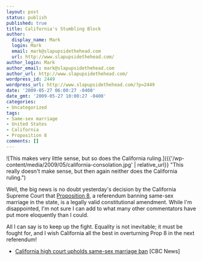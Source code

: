 ```yaml
---
layout: post
status: publish
published: true
title: California's Stumbling Block
author:
  display_name: Mark
  login: Mark
  email: mark@slapupsidethehead.com
  url: http://www.slapupsidethehead.com/
author_login: Mark
author_email: mark@slapupsidethehead.com
author_url: http://www.slapupsidethehead.com/
wordpress_id: 2449
wordpress_url: http://www.slapupsidethehead.com/?p=2449
date: '2009-05-27 06:00:27 -0400'
date_gmt: '2009-05-27 10:00:27 -0400'
categories:
- Uncategorized
tags:
- Same-sex marriage
- United States
- California
- Proposition 8
comments: []
---
```

![This makes very little sense, but so does the California ruling.]({{'/wp-content/media/2009/05/california-consolation.jpg' | relative_url}} "This really doesn't make sense, but then again neither does the California ruling.")

Well, the big news is no doubt yesterday's decision by the California Supreme Court that [Proposition 8](http://www.slapupsidethehead.com/2008/11/proposition-8-is-discriminatory-nonsense/ "And you're always welcome in Canada, if no where else!"), a referendum banning same-sex marriage in the state, is a legally valid constitutional amendment. While I'm disappointed, I'm not sure I can add to what many other commentators have put more eloquently than I could.

All I can say is to keep up the fight. Equality is not inevitable; it must be fought for, and I wish California all the best in overturning Prop 8 in the next referendum!

- [California high court upholds same-sex marriage ban](http://www.cbc.ca/world/story/2009/05/26/california-gay-marriage-ban052609.html) [CBC News]
